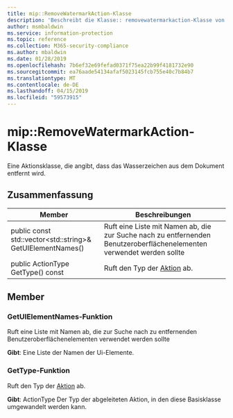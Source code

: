 ```yaml
---
title: mip::RemoveWatermarkAction-Klasse
description: 'Beschreibt die Klasse:: removewatermarkaction-Klasse von der Microsoft Information Protection (MIP) SDK.'
author: msmbaldwin
ms.service: information-protection
ms.topic: reference
ms.collection: M365-security-compliance
ms.author: mbaldwin
ms.date: 01/28/2019
ms.openlocfilehash: 7b6ef32e69fefad0371f75ea22b99f4181732e90
ms.sourcegitcommit: ea76aade54134afaf5023145fcb755e40c7b84b7
ms.translationtype: MT
ms.contentlocale: de-DE
ms.lasthandoff: 04/15/2019
ms.locfileid: "59573915"
---
```

# <a name="class-mipremovewatermarkaction"></a>mip::RemoveWatermarkAction-Klasse 
Eine Aktionsklasse, die angibt, dass das Wasserzeichen aus dem Dokument entfernt wird.
  
## <a name="summary"></a>Zusammenfassung
 Member                        | Beschreibungen                                
--------------------------------|---------------------------------------------
public const std::vector\<std::string\>& GetUIElementNames()  |  Ruft eine Liste mit Namen ab, die zur Suche nach zu entfernenden Benutzeroberflächenelementen verwendet werden sollte
public ActionType GetType() const  |  Ruft den Typ der [Aktion](class_mip_action.md) ab.
  
## <a name="members"></a>Member
  
### <a name="getuielementnames-function"></a>GetUIElementNames-Funktion
Ruft eine Liste mit Namen ab, die zur Suche nach zu entfernenden Benutzeroberflächenelementen verwendet werden sollte

  
**Gibt**: Eine Liste der Namen der Ui-Elemente.
  
### <a name="gettype-function"></a>GetType-Funktion
Ruft den Typ der [Aktion](class_mip_action.md) ab.

**Gibt**: ActionType Der Typ der abgeleiteten Aktion, in den diese Basisklasse umgewandelt werden kann.